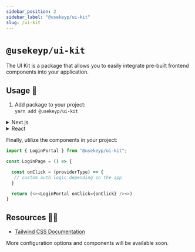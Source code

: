 ```yaml
---
sidebar_position: 2
sidebar_label: "@usekeyp/ui-kit"
slug: /ui-kit
---
```


# `@usekeyp/ui-kit`

The UI Kit is a package that allows you to easily integrate pre-built frontend components into your application.

## Usage 📖

1. Add package to your project:  
   `yarn add @usekeyp/ui-kit`

<details>
  <summary>Next.js</summary>

1. Install dependencies with `yarn install` or `npm install`
2. Configure Tailwind CSS using the Tailwind CSS team's [Next.js guide](https://tailwindcss.com/docs/guides/nextjs)
3. Configure `tailwind.config.js` to compile the UI Kit's CSS styles and use its plugin:

```js
// tailwind.config.js
module.exports = {
   /**
    * The content array must include the path to:
    * - The UI Kit's source files 
    * - Any files in your project that use Tailwind CSS
    */
  content: ["./node_modules/@usekeyp/ui-kit/**/*.{js,jsx,ts,tsx,md}"],
  theme: {
    extend: {},
  },
  plugins: [require("@usekeyp/ui-kit/plugin")],
}
```

4. If using an _app.js file, you may have to import your globals.css file in _app.js if your Tailwind CSS styles aren't appearing:

```js
// _app.js
import "@styles/globals.css";

const App = ({ Component, pageProps }) => {
  return <Component {...pageProps} />;
};
```
</details>

<details>
  <summary>React</summary>

1. Install dependencies with `yarn install` or `npm install`
2. Configure Webpack:

   - Run `yarn eject` to customize the Webpack configuration.
   - Update `webpack.config.js` by including the new path for the UI Library:

```js
// webpack.config.js
  {
      test: /\.(js|mjs|jsx|ts|tsx)$/,
      include: paths.uiLibrary,
      loader: require.resolve("babel-loader"),
      options: {
          customize: require.resolve(
              "babel-preset-react-app/webpack-overrides"
          ),
          presets: [
              [
                  require.resolve("babel-preset-react-app"),
                  {
                      runtime: hasJsxRuntime ? "automatic" : "classic",
                  },
              ]
          ],
          plugins: [
              isEnvDevelopment &&
              shouldUseReactRefresh &&
              require.resolve("react-refresh/babel"),
          ].filter(Boolean),
          cacheDirectory: true,
          cacheCompression: false,
          compact: isEnvProduction,
      },
  }
```

3. Add the UI Library path in `paths.js`:

```js
// paths.js
  module.exports = {
      ...,
      uiLibrary: resolveApp("./node_modules/@usekeyp/ui-library/"),
  };
```

4. Add Tailwind CSS:

   - Ensure Tailwind CSS is properly configured in your application to merge tailwind.config.js files. Here's an example of what that should look like:

```js
// tailwind.config.js
  const packageTailwindConfig = require("@usekeyp/ui-library/tailwind.config.cjs");
  const { merge } = require("lodash");

  module.exports = {
      content: [
      "./src/**/*.{js,jsx,ts,tsx}",
      "./node_modules/@usekeyp/ui-library/src/**/*.{js,jsx,ts,tsx,md}",
      ],
      theme: merge({}, packageTailwindConfig.theme, {
      extend: {},
      }),
      plugins: packageTailwindConfig.plugins.concat([]),
  };
```

5. Build the output.css file.  
   Example:  
   `npx tailwindcss -i ./src/index.css -o ./dist/output.css --watch -c tailwind.config.js`

6. Add output.css to `App.js`.

</details>

Finally, utilize the components in your project:

```js
import { LoginPortal } from "@usekeyp/ui-kit";

const LoginPage = () => {

  const onClick = (providerType) => {
   // custom auth logic depending on the app
  }

  return (<><LoginPortal onClick={onClick} /><>)
}
```

## Resources 🧑‍💻

- [Tailwind CSS Documentation](https://tailwindcss.com/docs/installation)

More configuration options and components will be available soon.